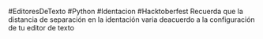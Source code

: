 #EditoresDeTexto #Python #Identacion #Hacktoberfest
Recuerda que la distancia de separación en la identación varia deacuerdo a la configuración de tu editor de texto
